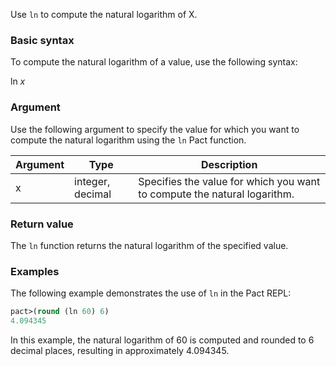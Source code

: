 Use `ln` to compute the natural logarithm of X.

### Basic syntax

To compute the natural logarithm of a value, use the following syntax:

ln *x*

### Argument

Use the following argument to specify the value for which you want to compute the natural logarithm using the `ln` Pact function.

| Argument | Type | Description |
| --- | --- | --- |
| x | integer, decimal | Specifies the value for which you want to compute the natural logarithm. |

### Return value

The `ln` function returns the natural logarithm of the specified value.

### Examples

The following example demonstrates the use of `ln` in the Pact REPL:

```lisp
pact>(round (ln 60) 6)
4.094345
```

In this example, the natural logarithm of 60 is computed and rounded to 6 decimal places, resulting in approximately 4.094345.
